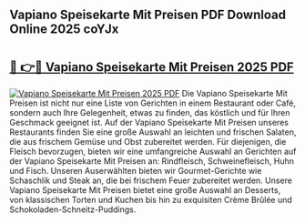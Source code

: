 ## Vapiano Speisekarte Mit Preisen PDF Download Online 2025 coYJx

# <h2><a href="http://gc9ohr.nevu.top/?p=Vapiano+Speisekarte+Mit+Preisen">🔗 👉🔴 Vapiano Speisekarte Mit Preisen 2025 PDF</a></h2>

[![Vapiano Speisekarte Mit Preisen 2025 PDF](https://i.imgur.com/dBaPXMq.png)](http://gc9ohr.nevu.top/?p=Vapiano+Speisekarte+Mit+Preisen)
Die Vapiano Speisekarte Mit Preisen ist nicht nur eine Liste von Gerichten in einem Restaurant oder Café, sondern auch Ihre Gelegenheit, etwas zu finden, das köstlich und für Ihren Geschmack geeignet ist. Auf der Vapiano Speisekarte Mit Preisen unseres Restaurants finden Sie eine große Auswahl an leichten und frischen Salaten, die aus frischem Gemüse und Obst zubereitet werden. Für diejenigen, die Fleisch bevorzugen, bieten wir eine umfangreiche Auswahl an Gerichten auf der Vapiano Speisekarte Mit Preisen an: Rindfleisch, Schweinefleisch, Huhn und Fisch. Unseren Auserwählten bieten wir Gourmet-Gerichte wie Schaschlik und Steak an, die bei frischem Feuer zubereitet werden. Unsere Vapiano Speisekarte Mit Preisen bietet eine große Auswahl an Desserts, von klassischen Torten und Kuchen bis hin zu exquisiten Crème Brûlée und Schokoladen-Schneitz-Puddings.
